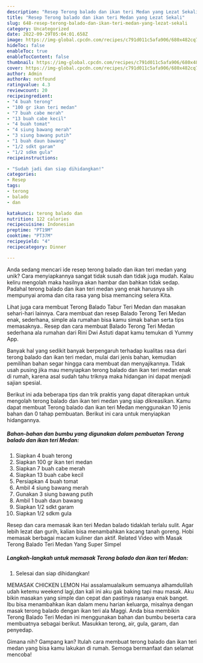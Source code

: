 ```yaml
---
description: "Resep Terong balado dan ikan teri Medan yang Lezat Sekali"
title: "Resep Terong balado dan ikan teri Medan yang Lezat Sekali"
slug: 648-resep-terong-balado-dan-ikan-teri-medan-yang-lezat-sekali
category: Uncategorized
date: 2022-09-29T05:04:01.658Z
image: https://img-global.cpcdn.com/recipes/c791d011c5afa906/680x482cq70/terong-balado-dan-ikan-teri-medan-foto-resep-utama.jpg
hideToc: false
enableToc: true
enableTocContent: false
thumbnail: https://img-global.cpcdn.com/recipes/c791d011c5afa906/680x482cq70/terong-balado-dan-ikan-teri-medan-foto-resep-utama.jpg
cover: https://img-global.cpcdn.com/recipes/c791d011c5afa906/680x482cq70/terong-balado-dan-ikan-teri-medan-foto-resep-utama.jpg
author: Admin
authorAv: notfound
ratingvalue: 4.3
reviewcount: 20
recipeingredient:
- "4 buah terong"
- "100 gr ikan teri medan"
- "7 buah cabe merah"
- "13 buah cabe kecil"
- "4 buah tomat"
- "4 siung bawang merah"
- "3 siung bawang putih"
- "1 buah daun bawang"
- "1/2 sdkt garam"
- "1/2 sdkm gula"
recipeinstructions:

- "Sudah jadi dan siap dihidangkan!"
categories:
- Resep
tags:
- terong
- balado
- dan

katakunci: terong balado dan 
nutrition: 122 calories
recipecuisine: Indonesian
preptime: "PT19M"
cooktime: "PT37M"
recipeyield: "4"
recipecategory: Dinner

---
```





Anda sedang mencari ide resep terong balado dan ikan teri medan yang unik? Cara menyiapkannya sangat tidak susah dan tidak juga mudah. Kalau keliru mengolah maka hasilnya akan hambar dan bahkan tidak sedap. Padahal terong balado dan ikan teri medan yang enak harusnya sih mempunyai aroma dan cita rasa yang bisa memancing selera Kita.





Lihat juga cara membuat Terong Balado Tabur Teri Medan dan masakan sehari-hari lainnya. Cara membuat dan resep Balado Terong Teri Medan enak, sederhana, simple ala rumahan bisa kamu simak bahan serta tips memasaknya.. Resep dan cara membuat Balado Terong Teri Medan sederhana ala rumahan dari Rini Dwi Astuti dapat kamu temukan di Yummy App.

Banyak hal yang sedikit banyak berpengaruh terhadap kualitas rasa dari terong balado dan ikan teri medan, mulai dari jenis bahan, kemudian pemilihan bahan segar hingga cara membuat dan menyajikannya. Tidak usah pusing jika mau menyiapkan terong balado dan ikan teri medan enak di rumah, karena asal sudah tahu triknya maka hidangan ini dapat menjadi sajian spesial.






Berikut ini ada beberapa tips dan trik praktis yang dapat diterapkan untuk mengolah terong balado dan ikan teri medan yang siap dikreasikan. Kamu dapat membuat Terong balado dan ikan teri Medan menggunakan 10 jenis bahan dan 0 tahap pembuatan. Berikut ini cara untuk menyiapkan hidangannya.

<!--inarticleads1-->

##### Bahan-bahan dan bumbu yang digunakan dalam pembuatan Terong balado dan ikan teri Medan:

1. Siapkan 4 buah terong
1. Siapkan 100 gr ikan teri medan
1. Siapkan 7 buah cabe merah
1. Siapkan 13 buah cabe kecil
1. Persiapkan 4 buah tomat
1. Ambil 4 siung bawang merah
1. Gunakan 3 siung bawang putih
1. Ambil 1 buah daun bawang
1. Siapkan 1/2 sdkt garam
1. Siapkan 1/2 sdkm gula


Resep dan cara memasak ikan teri Medan balado tidaklah terlalu sulit. Agar lebih lezat dan gurih, kalian bisa menambahkan kacang tanah goreng. Hobi memasak berbagai macam kuliner dan aktif. Related Video with Masak Terong Balado Teri Medan Yang Super Simpel 

<!--inarticleads2-->

##### Langkah-langkah untuk memasak Terong balado dan ikan teri Medan:


1. Selesai dan siap dihidangkan!

MEMASAK CHICKEN LEMON Hai assalamualaikum semuanya alhamdulilah udah ketemu weekend lagi,dan kali ini aku gak baking tapi mau masak. Aku bikin masakan yang simple dan cepat dan pastinya rasanya enak banget. Ibu bisa menambahkan ikan dalam menu harian keluarga, misalnya dengan masak terong balado dengan ikan teri ala Maggi. Anda bisa membikin Terong Balado Teri Medan ini menggunakan bahan dan bumbu beserta cara membuatnya sebagai berikut. Masukkan terong, air, gula, garam, dan penyedap. 

Gimana nih? Gampang kan? Itulah cara membuat terong balado dan ikan teri medan yang bisa kamu lakukan di rumah. Semoga bermanfaat dan selamat mencoba!
